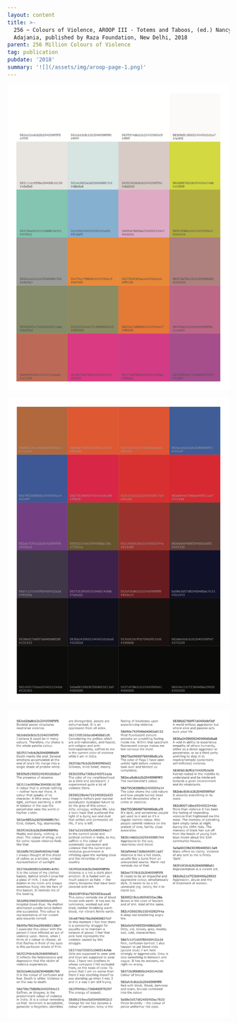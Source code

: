 ```yaml
---
layout: content
title: >-
  256 ~ Colours of Violence, AROOP III - Totems and Taboos, (ed.) Nancy
  Adajania, published by Raza Foundation, New Delhi, 2018
parent: 256 Million Colours of Violence
tag: publication
pubdate: '2018'
summary: '![](/assets/img/aroop-page-1.png)'
---
```

![](/assets/img/aroop-page-3.png)

![](https://raw.githubusercontent.com/mpalash/aliakbarmehta/master/assets/img/aroop-page-4.png)

![](/assets/img/aroop-page-2.png)

